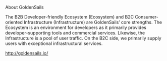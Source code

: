 About GoldenSails

The B2B Developer-friendly Ecosystem (Ecosystem) and B2C Consumer-oriented Infrastructure (Infrastructure) are GoldenSails’ core strengths. The Ecosystem is an environment for developers as it primarily provides developer-supporting tools and commercial services. Likewise, the Infrastructure is a pool of user traffic. On the B2C side, we primarily supply users with exceptional infrastructural services.

http://goldensails.io/
